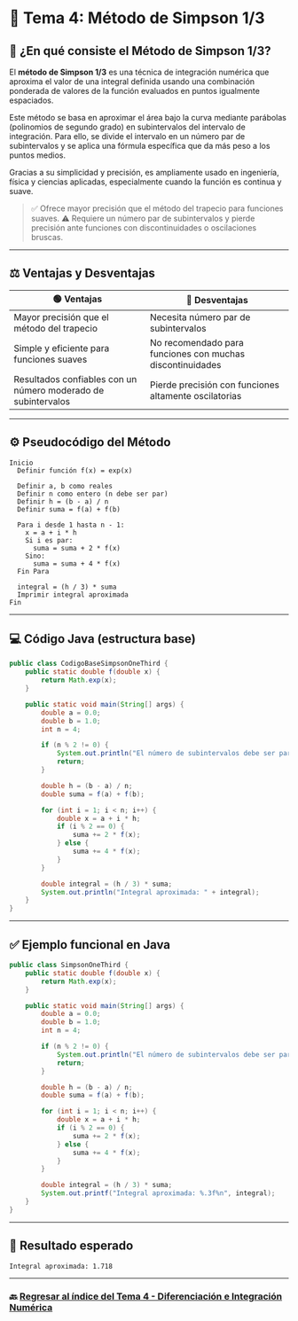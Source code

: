 #  📌 Tema 4: Método de Simpson 1/3

## 🧠 ¿En qué consiste el Método de Simpson 1/3?

El **método de Simpson 1/3** es una técnica de integración numérica que aproxima el valor de una integral definida usando una combinación ponderada de valores de la función evaluados en puntos igualmente espaciados.

Este método se basa en aproximar el área bajo la curva mediante parábolas (polinomios de segundo grado) en subintervalos del intervalo de integración. Para ello, se divide el intervalo en un número par de subintervalos y se aplica una fórmula específica que da más peso a los puntos medios.

Gracias a su simplicidad y precisión, es ampliamente usado en ingeniería, física y ciencias aplicadas, especialmente cuando la función es continua y suave.

> ✅ Ofrece mayor precisión que el método del trapecio para funciones suaves.
> ⚠️ Requiere un número par de subintervalos y pierde precisión ante funciones con discontinuidades o oscilaciones bruscas.

---

## ⚖️ Ventajas y Desventajas

| 🟢 Ventajas                                                   | 🔴 Desventajas                                            |
| ------------------------------------------------------------- | --------------------------------------------------------- |
| Mayor precisión que el método del trapecio                    | Necesita número par de subintervalos                      |
| Simple y eficiente para funciones suaves                      | No recomendado para funciones con muchas discontinuidades |
| Resultados confiables con un número moderado de subintervalos | Pierde precisión con funciones altamente oscilatorias     |

---

## ⚙️ Pseudocódigo del Método

```plaintext
Inicio
  Definir función f(x) = exp(x)

  Definir a, b como reales
  Definir n como entero (n debe ser par)
  Definir h = (b - a) / n
  Definir suma = f(a) + f(b)

  Para i desde 1 hasta n - 1:
    x = a + i * h
    Si i es par:
      suma = suma + 2 * f(x)
    Sino:
      suma = suma + 4 * f(x)
  Fin Para

  integral = (h / 3) * suma
  Imprimir integral aproximada
Fin
```

---

## 💻 Código Java (estructura base)

```java
public class CodigoBaseSimpsonOneThird {
    public static double f(double x) {
        return Math.exp(x);
    }

    public static void main(String[] args) {
        double a = 0.0;
        double b = 1.0;
        int n = 4;

        if (n % 2 != 0) {
            System.out.println("El número de subintervalos debe ser par");
            return;
        }

        double h = (b - a) / n;
        double suma = f(a) + f(b);

        for (int i = 1; i < n; i++) {
            double x = a + i * h;
            if (i % 2 == 0) {
                suma += 2 * f(x);
            } else {
                suma += 4 * f(x);
            }
        }

        double integral = (h / 3) * suma;
        System.out.println("Integral aproximada: " + integral);
    }
}
```

---

## ✅ Ejemplo funcional en Java

```java
public class SimpsonOneThird {
    public static double f(double x) {
        return Math.exp(x);
    }

    public static void main(String[] args) {
        double a = 0.0;
        double b = 1.0;
        int n = 4;

        if (n % 2 != 0) {
            System.out.println("El número de subintervalos debe ser par");
            return;
        }

        double h = (b - a) / n;
        double suma = f(a) + f(b);

        for (int i = 1; i < n; i++) {
            double x = a + i * h;
            if (i % 2 == 0) {
                suma += 2 * f(x);
            } else {
                suma += 4 * f(x);
            }
        }

        double integral = (h / 3) * suma;
        System.out.printf("Integral aproximada: %.3f%n", integral);
    }
}
```

---

## 🧪 Resultado esperado

```
Integral aproximada: 1.718
```

---

### 🔙 [Regresar al índice del Tema 4 - Diferenciación e Integración Numérica](https://github.com/Juan200519287393u83/Metodos_Numericos/blob/main/T4%20-%20Diferenciaci%C3%B3n%20e%20Integraci%C3%B3n%20Num%C3%A9rica/Introducci%C3%B3n%20a%20la%20DIferenciai%C3%B3n%20e%20Integraci%C3%B3n%20Num%C3%A9rica.md)
